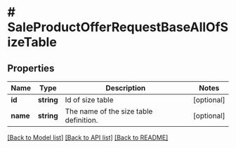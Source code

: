 # # SaleProductOfferRequestBaseAllOfSizeTable

## Properties

Name | Type | Description | Notes
------------ | ------------- | ------------- | -------------
**id** | **string** | Id of size table | [optional]
**name** | **string** | The name of the size table definition. | [optional]

[[Back to Model list]](../../README.md#models) [[Back to API list]](../../README.md#endpoints) [[Back to README]](../../README.md)
